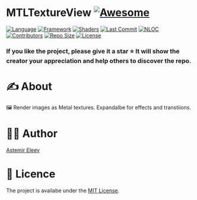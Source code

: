 # MTLTextureView [![Awesome](https://cdn.rawgit.com/sindresorhus/awesome/d7305f38d29fed78fa85652e3a63e154dd8e8829/media/badge.svg)](https://github.com/sindresorhus/awesome)

[![Language](https://img.shields.io/badge/Language-Swift_5.8-orange.svg)]()
[![Framework](https://img.shields.io/badge/Framework-Metal-red.svg)]()
[![Shaders](https://img.shields.io/badge/Platforms-iOS|iPadOS-green.svg)]()
[![Last Commit](https://img.shields.io/github/last-commit/jvirus/MTLTextureView)]()
[![NLOC](https://img.shields.io/tokei/lines/github/jvirus/MTLTextureView)]()
[![Contributors](https://img.shields.io/github/contributors/jvirus/MTLTextureView)]()
[![Repo Size](https://img.shields.io/github/repo-size/jvirus/MTLTextureView)]()
[![License](https://img.shields.io/badge/License-MIT-blue.svg)]()

### If you like the project, please give it a star ⭐ It will show the creator your appreciation and help others to discover the repo.

# ✍️ About 
🖼️ Render images as Metal textures. Expandalbe for effects and transtiions.

# 👨‍💻 Author 
[Astemir Eleev](https://github.com/jVirus)

# 🔖 Licence
The project is availabe under the [MIT License](https://github.com/jVirus/MTLTextureView/edit/main/LICENCE.md).
